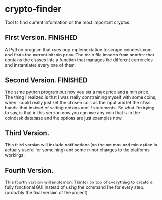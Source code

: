 # crypto-finder
Tool to find current information on the most important cryptos. 



## First Version.           FINISHED

A Python program that uses oop implementation to scrape coindesk.com and finds the current bitcoin price. The main file imports from another that contains the classes into a function that manages the different currencies and instantiates every one of them. 

## Second Version.          FINISHED

The same python program but now you set a max price and a min price. The thing I realized is that I was really constraining myself with some coins, when I could really just set the chosen coin as the input and let the class handle that instead of setting options and if statements. So what I'm trying to say, is that in this version now you can use any coin that is in the coindesk database and the options are just examples now. 

## Third Version. 

This third version will include notifications (so the set max and min option is actually useful for something) and some minor changes to the platforms workings. 

## Fourth Version. 

This fourth version will implement Tkinter on top of everything to create a fully functional GUI instead of using the command line for every step. 
(probably the final version of the project) 

